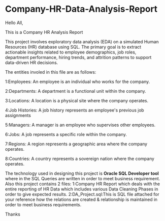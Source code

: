 # Company-HR-Data-Analysis-Report
Hello All,

This is a Company HR Analysis Report

This project involves exploratory data analysis (EDA) on a simulated Human Resources (HR) database using SQL. The primary goal is to extract actionable insights related to employee demographics, job roles, department performance, hiring trends, and attrition patterns to support data-driven HR decisions.

The entities involed in this file are as follows:

1:Employees: An employee is an individual who works for the company.

2:Departments: A department is a functional unit within the company.

3:Locations: A location is a physical site where the company operates.

4:Job Histories: A job history represents an employee's previous job assignments

5:Managers: A manager is an employee who supervises other employees.

6:Jobs: A job represents a specific role within the company.

7:Regions: A region represents a geographic area where the company operates.

8:Countries: A country represents a sovereign nation where the company operates.

The technology used in designing this project is **Oracle SQL Developer tool** where in the SQL Queries are written in order to meet business requirement.
Also this project contains 2 files:
1:Company HR Report which deals with the entire reporting of HR Data which includes various Data Cleaning Phases in order to give expected results.
2:DA_Project.sql:This is SQL file attached for your reference how the relations are created & relationship is maintained in order to meet business requirements.

Thanks
